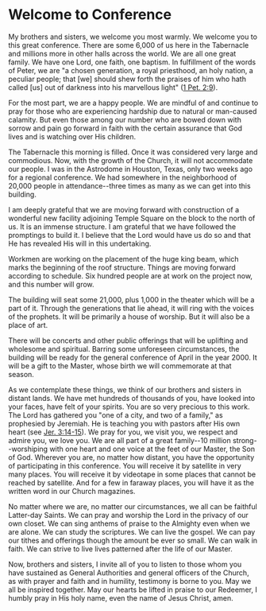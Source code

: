 # Welcome to Conference

My brothers and sisters, we welcome you most warmly. We welcome you to this
great conference. There are some 6,000 of us here in the Tabernacle and
millions more in other halls across the world. We are all one great family. We
have one Lord, one faith, one baptism. In fulfillment of the words of Peter,
we are "a chosen generation, a royal priesthood, an holy nation, a peculiar
people; that [we] should shew forth the praises of him who hath called [us]
out of darkness into his marvellous light" ([1 Pet.
2:9](https://www.lds.org/scriptures/nt/1-pet/2.9?lang=eng#8)).

For the most part, we are a happy people. We are mindful of and continue to
pray for those who are experiencing hardship due to natural or man-caused
calamity. But even those among our number who are bowed down with sorrow and
pain go forward in faith with the certain assurance that God lives and is
watching over His children.

The Tabernacle this morning is filled. Once it was considered very large and
commodious. Now, with the growth of the Church, it will not accommodate our
people. I was in the Astrodome in Houston, Texas, only two weeks ago for a
regional conference. We had somewhere in the neighborhood of 20,000 people in
attendance--three times as many as we can get into this building.

I am deeply grateful that we are moving forward with construction of a
wonderful new facility adjoining Temple Square on the block to the north of
us. It is an immense structure. I am grateful that we have followed the
promptings to build it. I believe that the Lord would have us do so and that
He has revealed His will in this undertaking.

Workmen are working on the placement of the huge king beam, which marks the
beginning of the roof structure. Things are moving forward according to
schedule. Six hundred people are at work on the project now, and this number
will grow.

The building will seat some 21,000, plus 1,000 in the theater which will be a
part of it. Through the generations that lie ahead, it will ring with the
voices of the prophets. It will be primarily a house of worship. But it will
also be a place of art.

There will be concerts and other public offerings that will be uplifting and
wholesome and spiritual. Barring some unforeseen circumstances, the building
will be ready for the general conference of April in the year 2000. It will be
a gift to the Master, whose birth we will commemorate at that season.

As we contemplate these things, we think of our brothers and sisters in
distant lands. We have met hundreds of thousands of you, have looked into your
faces, have felt of your spirits. You are so very precious to this work. The
Lord has gathered you "one of a city, and two of a family," as prophesied by
Jeremiah. He is teaching you with pastors after His own heart (see [Jer.
3:14-15](https://www.lds.org/scriptures/ot/jer/3.14-15?lang=eng#13)). We pray
for you, we visit you, we respect and admire you, we love you. We are all part
of a great family--10 million strong--worshiping with one heart and one voice
at the feet of our Master, the Son of God. Wherever you are, no matter how
distant, you have the opportunity of participating in this conference. You
will receive it by satellite in very many places. You will receive it by
videotape in some places that cannot be reached by satellite. And for a few in
faraway places, you will have it as the written word in our Church magazines.

No matter where we are, no matter our circumstances, we all can be faithful
Latter-day Saints. We can pray and worship the Lord in the privacy of our own
closet. We can sing anthems of praise to the Almighty even when we are alone.
We can study the scriptures. We can live the gospel. We can pay our tithes and
offerings though the amount be ever so small. We can walk in faith. We can
strive to live lives patterned after the life of our Master.

Now, brothers and sisters, I invite all of you to listen to those whom you
have sustained as General Authorities and general officers of the Church, as
with prayer and faith and in humility, testimony is borne to you. May we all
be inspired together. May our hearts be lifted in praise to our Redeemer, I
humbly pray in His holy name, even the name of Jesus Christ, amen.

